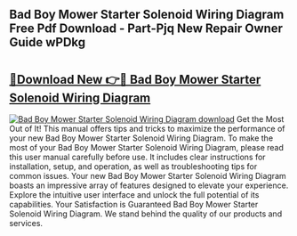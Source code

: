 ## Bad Boy Mower Starter Solenoid Wiring Diagram Free Pdf Download - Part-Pjq New Repair Owner Guide wPDkg

# <h2><a href="http://dft4w4.blite.top/?on=Bad+Boy+Mower+Starter+Solenoid+Wiring+Diagram">🔗Download New 👉🔴 Bad Boy Mower Starter Solenoid Wiring Diagram</a></h2>

[![Bad Boy Mower Starter Solenoid Wiring Diagram download](https://i.imgur.com/lujVjoI.png)](http://dft4w4.blite.top/?on=Bad+Boy+Mower+Starter+Solenoid+Wiring+Diagram)
Get the Most Out of It! This manual offers tips and tricks to maximize the performance of your new Bad Boy Mower Starter Solenoid Wiring Diagram. To make the most of your Bad Boy Mower Starter Solenoid Wiring Diagram, please read this user manual carefully before use. It includes clear instructions for installation, setup, and operation, as well as troubleshooting tips for common issues. Your new Bad Boy Mower Starter Solenoid Wiring Diagram boasts an impressive array of features designed to elevate your experience. Explore the intuitive user interface and unlock the full potential of its capabilities. Your Satisfaction is Guaranteed Bad Boy Mower Starter Solenoid Wiring Diagram. We stand behind the quality of our products and services.
